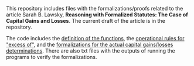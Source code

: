 This repository includes files with the formalizations/proofs related to the article Sarah B. Lawsky, **Reasoning with Formalized Statutes: The Case of Capital Gains and Losses**. The current draft of the article is in the repository.

The code includes the [definition of the functions](https://github.com/slawsk/tax-formalization/blob/main/formalization_rules.py), the [operational rules for "excess of"](https://github.com/slawsk/tax-formalization/blob/main/excessofrules.py), and the [formalizations for the actual capital gains/losses determinations](https://github.com/slawsk/tax-formalization/blob/main/formalize.py). There are also txt files with the outputs of running the programs to verify the formalizations.
